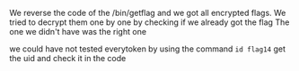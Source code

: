 We reverse the code of the /bin/getflag and we got all encrypted flags.
We tried to decrypt them one by one by checking if we already got the flag
The one we didn't have was the right one

we could have not tested everytoken by using the command
```id flag14```
get the uid and check it in the code
